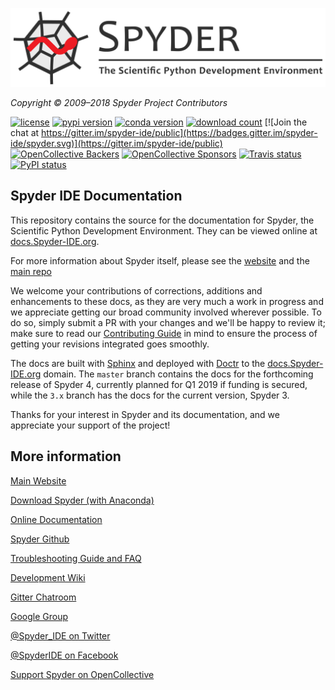 ![Spyder Docs — Documentation for the Scientific Python Development Environment](
./doc/_static/spyder_readme_banner.png)

*Copyright © 2009–2018 Spyder Project Contributors*


[![license](https://img.shields.io/pypi/l/spyder.svg)](./LICENSE)
[![pypi version](https://img.shields.io/pypi/v/spyder.svg)](https://pypi.python.org/pypi/spyder)
[![conda version](https://img.shields.io/conda/vn/conda-forge/spyder.svg)](https://www.anaconda.com/download/)
[![download count](https://img.shields.io/conda/dn/conda-forge/spyder.svg)](https://www.anaconda.com/download/)
[![Join the chat at https://gitter.im/spyder-ide/public](https://badges.gitter.im/spyder-ide/spyder.svg)](https://gitter.im/spyder-ide/public)
[![OpenCollective Backers](https://opencollective.com/spyder/backers/badge.svg?color=blue)](#backers)
[![OpenCollective Sponsors](https://opencollective.com/spyder/sponsors/badge.svg?color=blue)](#sponsors)
[![Travis status](https://travis-ci.org/spyder-ide/spyder.svg?branch=master)](https://travis-ci.org/spyder-ide/spyder-docs)
[![PyPI status](https://img.shields.io/pypi/status/spyder.svg)](https://github.com/spyder-ide/spyder)


## Spyder IDE Documentation

This repository contains the source for the documentation
for Spyder, the Scientific Python Development Environment.
They can be viewed online at
[docs.Spyder-IDE.org](https://docs.spyder-ide.org/).

For more information about Spyder itself,
please see the [website](https://www.spyder-ide.org/) and the
[main repo](https://github.com/spyder-ide/spyder)

We welcome your contributions of corrections, additions and enhancements to
these docs, as they are very much a work in progress and we appreciate getting
our broad community involved wherever possible. To do so, simply submit a
PR with your changes and we'll be happy to review it; make sure to read our
[Contributing Guide](
https://github.com/spyder-ide/spyder-docs/blob/master/CONTRIBUTING.md) in mind
to ensure the process of getting your revisions integrated goes smoothly.

The docs are built with
[Sphinx](http://www.sphinx-doc.org/en/stable/index.html)
and deployed with [Doctr](https://drdoctr.github.io/doctr/)
to the [docs.Spyder-IDE.org](https://docs.spyder-ide.org/) domain.
The ``master`` branch contains the docs for the forthcoming release of
Spyder 4, currently planned for Q1 2019 if funding is secured,
while the ``3.x`` branch has the docs for the current version, Spyder 3.

Thanks for your interest in Spyder and its documentation, and we appreciate
your support of the project!


## More information

[Main Website](https://www.spyder-ide.org/)

[Download Spyder (with Anaconda)](https://www.anaconda.com/download/)

[Online Documentation](http://docs.spyder-ide.org/)

[Spyder Github](https://github.com/spyder-ide/spyder)

[Troubleshooting Guide and FAQ](
https://github.com/spyder-ide/spyder/wiki/Troubleshooting-Guide-and-FAQ)

[Development Wiki](https://github.com/spyder-ide/spyder/wiki/Dev:-Index)

[Gitter Chatroom](https://gitter.im/spyder-ide/public)

[Google Group](https://groups.google.com/group/spyderlib)

[@Spyder_IDE on Twitter](https://twitter.com/spyder_ide)

[@SpyderIDE on Facebook](https://www.facebook.com/SpyderIDE/)

[Support Spyder on OpenCollective](https://opencollective.com/spyder/)

